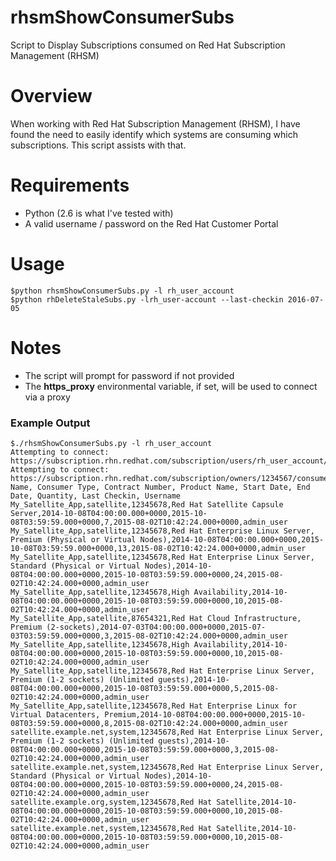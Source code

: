 # rhsmShowConsumerSubs
Script to Display Subscriptions consumed on Red Hat Subscription Management (RHSM)

# Overview

When working with Red Hat Subscription Management (RHSM), I have found the need
to easily identify which systems are consuming which subscriptions. This script assists
with that.

# Requirements

* Python (2.6 is what I've tested with)
* A valid username / password on the Red Hat Customer Portal

# Usage

~~~
$python rhsmShowConsumerSubs.py -l rh_user_account
$python rhDeleteStaleSubs.py -lrh_user-account --last-checkin 2016-07-05
~~~

# Notes

* The script will prompt for password if not provided
* The **https_proxy** environmental variable, if set, will be used to connect via a proxy

### Example Output

~~~
$./rhsmShowConsumerSubs.py -l rh_user_account
Attempting to connect: https://subscription.rhn.redhat.com/subscription/users/rh_user_account/owners/
Attempting to connect: https://subscription.rhn.redhat.com/subscription/owners/1234567/consumers/
Name, Consumer Type, Contract Number, Product Name, Start Date, End Date, Quantity, Last Checkin, Username
My_Satellite_App,satellite,12345678,Red Hat Satellite Capsule Server,2014-10-08T04:00:00.000+0000,2015-10-08T03:59:59.000+0000,7,2015-08-02T10:42:24.000+0000,admin_user
My_Satellite_App,satellite,12345678,Red Hat Enterprise Linux Server, Premium (Physical or Virtual Nodes),2014-10-08T04:00:00.000+0000,2015-10-08T03:59:59.000+0000,13,2015-08-02T10:42:24.000+0000,admin_user
My_Satellite_App,satellite,12345678,Red Hat Enterprise Linux Server, Standard (Physical or Virtual Nodes),2014-10-08T04:00:00.000+0000,2015-10-08T03:59:59.000+0000,24,2015-08-02T10:42:24.000+0000,admin_user
My_Satellite_App,satellite,12345678,High Availability,2014-10-08T04:00:00.000+0000,2015-10-08T03:59:59.000+0000,10,2015-08-02T10:42:24.000+0000,admin_user
My_Satellite_App,satellite,87654321,Red Hat Cloud Infrastructure, Premium (2-sockets),2014-07-03T04:00:00.000+0000,2015-07-03T03:59:59.000+0000,3,2015-08-02T10:42:24.000+0000,admin_user
My_Satellite_App,satellite,12345678,High Availability,2014-10-08T04:00:00.000+0000,2015-10-08T03:59:59.000+0000,10,2015-08-02T10:42:24.000+0000,admin_user
My_Satellite_App,satellite,12345678,Red Hat Enterprise Linux Server, Premium (1-2 sockets) (Unlimited guests),2014-10-08T04:00:00.000+0000,2015-10-08T03:59:59.000+0000,5,2015-08-02T10:42:24.000+0000,admin_user
My_Satellite_App,satellite,12345678,Red Hat Enterprise Linux for Virtual Datacenters, Premium,2014-10-08T04:00:00.000+0000,2015-10-08T03:59:59.000+0000,8,2015-08-02T10:42:24.000+0000,admin_user
satellite.example.net,system,12345678,Red Hat Enterprise Linux Server, Premium (1-2 sockets) (Unlimited guests),2014-10-08T04:00:00.000+0000,2015-10-08T03:59:59.000+0000,3,2015-08-02T10:42:24.000+0000,admin_user
satellite.example.net,system,12345678,Red Hat Enterprise Linux Server, Standard (Physical or Virtual Nodes),2014-10-08T04:00:00.000+0000,2015-10-08T03:59:59.000+0000,24,2015-08-02T10:42:24.000+0000,admin_user
satellite.example.org,system,12345678,Red Hat Satellite,2014-10-08T04:00:00.000+0000,2015-10-08T03:59:59.000+0000,10,2015-08-02T10:42:24.000+0000,admin_user
satellite.example.net,system,12345678,Red Hat Satellite,2014-10-08T04:00:00.000+0000,2015-10-08T03:59:59.000+0000,10,2015-08-02T10:42:24.000+0000,admin_user
~~~
